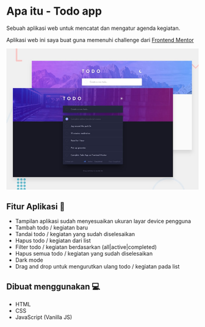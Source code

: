 # Apa itu - Todo app

Sebuah aplikasi web untuk mencatat dan mengatur agenda kegiatan.

Aplikasi web ini saya buat guna memenuhi challenge dari [Frontend Mentor](https://www.frontendmentor.io)

![Design preview for the Todo app coding challenge](./design/desktop-preview.jpg)

## Fitur Aplikasi 👋

- Tampilan aplikasi sudah menyesuaikan ukuran layar device pengguna
- Tambah todo / kegiatan baru
- Tandai todo / kegiatan yang sudah diselesaikan
- Hapus todo / kegiatan dari list
- Filter todo / kegiatan berdasarkan (all|active|completed)
- Hapus semua todo / kegiatan yang sudah diselesaikan
- Dark mode
-  Drag and drop untuk mengurutkan ulang todo / kegiatan pada list


## Dibuat menggunakan 💻

- HTML
- CSS
- JavaScript (Vanilla JS)
